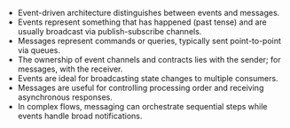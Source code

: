 - Event-driven architecture distinguishes between events and messages.
- Events represent something that has happened (past tense) and are usually broadcast via publish-subscribe channels.
- Messages represent commands or queries, typically sent point-to-point via queues.
- The ownership of event channels and contracts lies with the sender; for messages, with the receiver.
- Events are ideal for broadcasting state changes to multiple consumers.
- Messages are useful for controlling processing order and receiving asynchronous responses.
- In complex flows, messaging can orchestrate sequential steps while events handle broad notifications.
